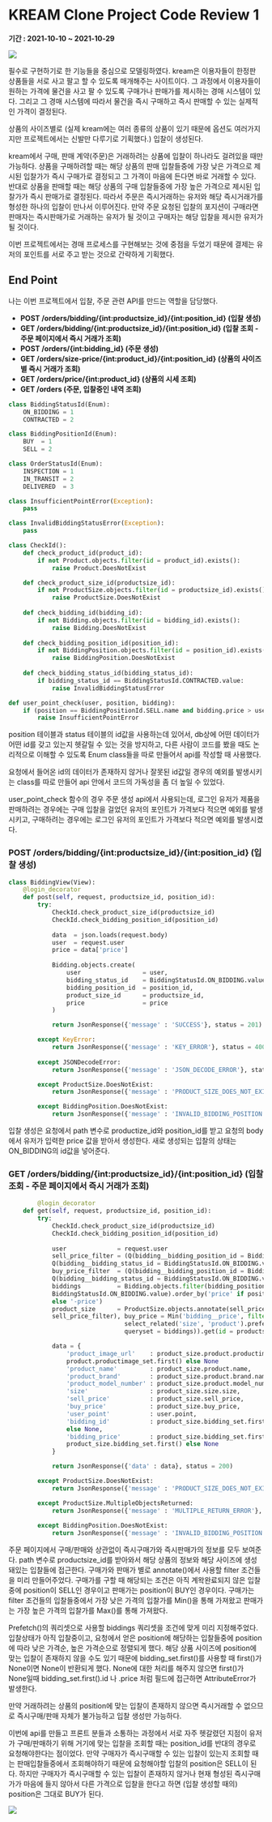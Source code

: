 # KREAM Clone Project Code Review 1

**기간 : 2021-10-10 ~ 2021-10-29**

![](https://user-images.githubusercontent.com/61782539/139529652-5d04aa32-b615-478e-87fe-b17693fc3b9c.png)

필수로 구현하기로 한 기능들을 중심으로 모델링하였다. kream은 이용자들이 한정판 상품들을 서로 사고 팔고 할 수 있도록 매개해주는 사이트이다. 그 과정에서 이용자들이 원하는 가격에 물건을 사고 팔 수 있도록 구매가나 판매가를 제시하는 경매 시스템이 있다. 그리고 그 경매 시스템에 따라서 물건을 즉시 구매하고 즉시 판매할 수 있는 실제적인 가격이 결정된다.

상품의 사이즈별로 (실제 kream에는 여러 종류의 상품이 있기 때문에 옵션도 여러가지지만 프로젝트에서는 신발만 다루기로 기획했다.) 입찰이 생성된다.

kream에서 구매, 판매 계약(주문)은 거래하려는 상품에 입찰이 하나라도 걸려있을 때만 가능하다. 상품을 구매하려할 때는 해당 상품의 판매 입찰들중에 가장 낮은 가격으로 제시된 입찰가가 즉시 구매가로 결정되고 그 가격이 마음에 든다면 바로 거래할 수 있다. 반대로 상품을 판매할 때는 해당 상품의 구매 입찰들중에 가장 높은 가격으로 제시된 입찰가가 즉시 판매가로 결정된다. 따라서 주문은 즉시거래하는 유저와 해당 즉시거래가를 형성한 하나의 입찰이 만나서 이루어진다. 만약 주문 요청된 입찰의 포지션이 구매라면 판매자는 즉시판매가로 거래하는 유저가 될 것이고 구매자는 해당 입찰을 제시한 유저가 될 것이다. 

이번 프로젝트에서는 경매 프로세스를 구현해보는 것에 중점을 두었기 때문에 결제는 유저의 포인트를 서로 주고 받는 것으로 간략하게 기획했다.

## End Point

나는 이번 프로젝트에서 입찰, 주문 관련 API를 만드는 역할을 담당했다.

- **POST /orders/bidding/{int:productsize_id}/{int:position_id} (입찰 생성)**
- **GET /orders/bidding/{int:productsize_id}/{int:position_id} (입찰 조회 - 주문 페이지에서 즉시 거래가 조회)**
- **POST /orders/{int:bidding_id} (주문 생성)**
- **GET /orders/size-price/{int:product_id}/{int:position_id} (상품의 사이즈별 즉시 거래가 조회)**
- **GET /orders/price/{int:product_id} (상품의 시세 조회)**
- **GET /orders (주문, 입찰중인 내역 조회)**



```python
class BiddingStatusId(Enum):
    ON_BIDDING = 1
    CONTRACTED = 2

class BiddingPositionId(Enum):
    BUY  = 1
    SELL = 2

class OrderStatusId(Enum):
    INSPECTION = 1
    IN_TRANSIT = 2
    DELIVERED  = 3

class InsufficientPointError(Exception):
    pass

class InvalidBiddingStatusError(Exception):
    pass

class CheckId():
    def check_product_id(product_id):
        if not Product.objects.filter(id = product_id).exists():
            raise Product.DoesNotExist

    def check_product_size_id(productsize_id):
        if not ProductSize.objects.filter(id = productsize_id).exists():
            raise ProductSize.DoesNotExist
        
    def check_bidding_id(bidding_id):
        if not Bidding.objects.filter(id = bidding_id).exists():
            raise Bidding.DoesNotExist
    
    def check_bidding_position_id(position_id):
        if not BiddingPosition.objects.filter(id = position_id).exists():
            raise BiddingPosition.DoesNotExist
    
    def check_bidding_status_id(bidding_status_id):
        if bidding_status_id == BiddingStatusId.CONTRACTED.value:
            raise InvalidBiddingStatusError

def user_point_check(user, position, bidding):
    if (position == BiddingPositionId.SELL.name and bidding.price > user.point) or (position == 				 BiddingPositionId.BUY.name and bidding.price > bidding.user.point):
        raise InsufficientPointError
```

position 테이블과 status 테이블의 id값을 사용하는데 있어서, db상에 어떤 데이터가 어떤 id를 갖고 있는지 헷갈릴 수 있는 것을 방지하고, 다른 사람이 코드를 봤을 때도 논리적으로 이해할 수 있도록 Enum class들을 따로 만들어서 api를 작성할 때 사용했다.

요청에서 들어온 id의 데이터가 존재하지 않거나 잘못된 id값일 경우의 예외를 발생시키는 class를 따로 만들어 api 안에서 코드의 가독성을 좀 더 높일 수 있었다. 

user_point_check 함수의 경우 주문 생성 api에서 사용되는데, 로그인 유저가 제품을 판매하려는 경우에는 구매 입찰을 걸었던 유저의 포인트가 가격보다 적으면 예외를 발생시키고, 구매하려는 경우에는 로그인 유저의 포인트가 가격보다 적으면 예외를 발생시켰다.  

### POST /orders/bidding/{int:productsize_id}/{int:position_id} (입찰 생성)

```python
class BiddingView(View):
    @login_decorator
    def post(self, request, productsize_id, position_id):
        try:
            CheckId.check_product_size_id(productsize_id)
            CheckId.check_bidding_position_id(position_id)
        
            data  = json.loads(request.body)
            user  = request.user
            price = data['price']
            
            Bidding.objects.create(
                user                 = user,
                bidding_status_id    = BiddingStatusId.ON_BIDDING.value,
                bidding_position_id  = position_id,
                product_size_id      = productsize_id, 
                price                = price
            )

            return JsonResponse({'message' : 'SUCCESS'}, status = 201)

        except KeyError:
            return JsonResponse({'message' : 'KEY_ERROR'}, status = 400)
        
        except JSONDecodeError:
            return JsonResponse({'message' : 'JSON_DECODE_ERROR'}, status = 400)

        except ProductSize.DoesNotExist:
            return JsonResponse({'message' : 'PRODUCT_SIZE_DOES_NOT_EXIST'}, status = 404)

        except BiddingPosition.DoesNotExist:
            return JsonResponse({'message' : 'INVALID_BIDDING_POSITION'}, status = 400)

```

입찰 생성은 요청에서 path 변수로 productize_id와 position_id를 받고 요청의 body에서 유저가 입력한 price 값을 받아서 생성한다. 새로 생성되는 입찰의 상태는 ON_BIDDING의 id값을 넣어준다.



### **GET /orders/bidding/{int:productsize_id}/{int:position_id} (입찰 조회 - 주문 페이지에서 즉시 거래가 조회)**

```python
		@login_decorator
    def get(self, request, productsize_id, position_id):
        try:
            CheckId.check_product_size_id(productsize_id)
            CheckId.check_bidding_position_id(position_id)
            
            user              = request.user
            sell_price_filter = (Q(bidding__bidding_position_id = BiddingPositionId.BUY.value) & 
            Q(bidding__bidding_status_id = BiddingStatusId.ON_BIDDING.value))
            buy_price_filter  = (Q(bidding__bidding_position_id = BiddingPositionId.SELL.value) & 
            Q(bidding__bidding_status_id = BiddingStatusId.ON_BIDDING.value))
            biddings          = Bidding.objects.filter(bidding_position_id = position_id, bidding_status_id = 
            BiddingStatusId.ON_BIDDING.value).order_by('price' if position_id == BiddingPositionId.SELL.value 
            else '-price')
            product_size      = ProductSize.objects.annotate(sell_price = Max('bidding__price', filter = 
            sell_price_filter), buy_price = Min('bidding__price', filter = buy_price_filter)).\
                                select_related('size', 'product').prefetch_related(Prefetch('bidding_set', 
                                queryset = biddings)).get(id = productsize_id)

            data = {
                'product_image_url'    : product_size.product.productimage_set.first().image_url if 	
              	product.productimage_set.first() else None
                'product_name'         : product_size.product.name,
                'product_brand'        : product_size.product.brand.name,
                'product_model_number' : product_size.product.model_number,
                'size'                 : product_size.size.size,
                'sell_price'           : product_size.sell_price,
                'buy_price'            : product_size.buy_price,
                'user_point'           : user.point,
                'bidding_id'           : product_size.bidding_set.first().id if product_size.bidding_set.first() 
                else None,
                'bidding_price'        : product_size.bidding_set.first().price if 
                product_size.bidding_set.first() else None
            }

            return JsonResponse({'data' : data}, status = 200)

        except ProductSize.DoesNotExist:    
            return JsonResponse({'message' : 'PRODUCT_SIZE_DOES_NOT_EXIST'}, status = 404)

        except ProductSize.MultipleObjectsReturned:
            return JsonResponse({'message' : 'MULTIPLE_RETURN_ERROR'}, status = 400)
        
        except BiddingPosition.DoesNotExist:
            return JsonResponse({'message' : 'INVALID_BIDDING_POSITION'}, status = 400)
```

주문 페이지에서 구매/판매와 상관없이 즉시구매가와 즉시판매가의 정보를 모두 보여준다. path 변수로 productsize_id를 받아와서 해당 상품의 정보와 해당 사이즈에 생성돼있는 입찰들에 접근한다. 구매가와 판매가 별로 annotate()에서 사용할 filter 조건들을 미리 만들어주었다. 구매가를 구할 때 해당되는 조건은 아직 계왁완료되지 않은 입찰중에 position이 SELL인 경우이고 판매가는 position이 BUY인 경우이다. 구매가는 filter 조건들의 입찰들중에서 가장 낮은 가격의 입찰가를 Min()을 통해 가져왔고 판매가는 가장 높은 가격의 입찰가를 Max()를 통해 가져왔다. 

Prefetch()의 쿼리셋으로 사용할 biddings 쿼리셋을 조건에 맞게 미리 지정해주었다. 입찰상태가 아직 입찰중이고, 요청에서 얻은 position에 해당하는 입찰들중에 position에 따라 낮은 가격순, 높은 가격순으로 정렬되게 했다. 해당 상품 사이즈에 position에 맞는 입찰이 존재하지 않을 수도 있기 때문에 bidding_set.first()를 사용할 때 first()가 None이면 None이 반환되게 했다. None에 대한 처리를 해주지 않으면 first()가 None일때 bidding_set.first().id 나 .price 처럼 필드에 접근하면 AttributeError가 발생한다. 

만약 거래하려는 상품의 position에 맞는 입찰이 존재하지 않으면 즉시거래할 수 없으므로 즉시구매/판매 자체가 불가능하고 입찰 생성만 가능하다. 

이번에 api를 만들고 프론트 분들과 소통하는 과정에서 서로 자주 헷갈렸던 지점이 유저가 구매/판매하기 위해 거기에 맞는 입찰을 조회할 때는 position_id를 반대의 경우로 요청해야한다는 점이었다. 만약 구매자가 즉시구매할 수 있는 입찰이 있는지 조회할 때는 판매입찰들중에서 조회해야하기 때문에 요청해야할 입찰의 position은 SELL이 된다. 하지만 구매자가 즉시구매할 수 있는 입찰이 존재하지 않거나 현재 형성된 즉시구매가가 마음에 들지 않아서 다른 가격으로 입찰을 한다고 하면 (입찰 생성할 때의) position은 그대로 BUY가 된다. 

![](https://user-images.githubusercontent.com/61782539/139566913-5a12ad97-9108-4e3c-adaa-e0e6b9ac47df.png)